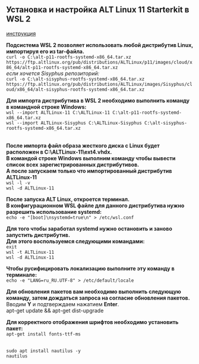 ## Установка и настройка ALT Linux 11 Starterkit в WSL 2
[инструкция](https://быстрыеотчеты.рф/blogs/wsl-fastreport-fastcube)

**Подсистема WSL 2 позволяет использовать любой дистрибутив Linux, импортируя его из tar-файла.**
<br/>	`curl -o C:\alt-p11-rootfs-systemd-x86_64.tar.xz https://ftp.altlinux.org/pub/distributions/ALTLinux/p11/images/cloud/x86_64/alt-p11-rootfs-systemd-x86_64.tar.xz`
<br/> *если хочется Sisyphus репозиторий:*
<br/> `curl -o C:\alt-sisyphus-rootfs-systemd-x86_64.tar.xz https://ftp.altlinux.org/pub/distributions/ALTLinux/images/Sisyphus/cloud/x86_64/alt-sisyphus-rootfs-systemd-x86_64.tar.xz`

**Для импорта дистрибутива в WSL 2 необходимо выполнить команду в командной строке Windows:**
<br/>	`wsl --import ALTLinux-11 C:\ALTLinux-11 C:\alt-p11-rootfs-systemd-x86_64.tar.xz`
<br/>	`wsl --import ALTLinux-Sisyphus C:\ALTLinux-Sisyphus C:\alt-sisyphus-rootfs-systemd-x86_64.tar.xz`

<br/> **После импорта файл образа жесткого диска с Linux будет расположен в C:\ALTLinux-11\ext4.vhdx.**
<br/> **В командой строке Windows выполним команду чтобы вывести список всех зарегистрированных дистрибутивов.**
<br/> **А после запускаем только что импортированный дистрибутив ALTLinux-11**
<br/>	`wsl -l -v`
<br/>	`wsl -d ALTLinux-11`

**После запуска ALT Linux, откроется терминал.**
<br/> **В конфигурационном WSL файле для данного дистрибутива нужно разрешить использование systemd:**
<br/> `echo -e "[boot]\nsystemd=true\n" > /etc/wsl.conf`

**Для того чтобы заработал systemd нужно остановить и заново запустить дистрибутив.**
<br/> **Для этого воспользуемся следующими командами:**
<br/>	`exit`
<br/>	`wsl -t ALTLinux-11`
<br/>	`wsl -d ALTLinux-11`

**Чтобы русифицировать локализацию выполните эту команду в терминале:**
<br/>	`echo -e "LANG=ru_RU.UTF-8" > /etc/default/locale`

**Для обновления пакетов вам необходимо выполнить следующую команду, затем дождаться запроса на согласие обновления пакетов.**
<br/> Вводим **Y** и подтверждаем нажатием **Enter**.
<br/>	apt-get update && apt-get dist-upgrade
	
**Для корректного отображения шрифтов необходимо установить пакет:**
<br/>	`apt-get install fonts-ttf-ms`
	
<br/> `sudo apt install nautilus -y`
<br/> `nautilus`

